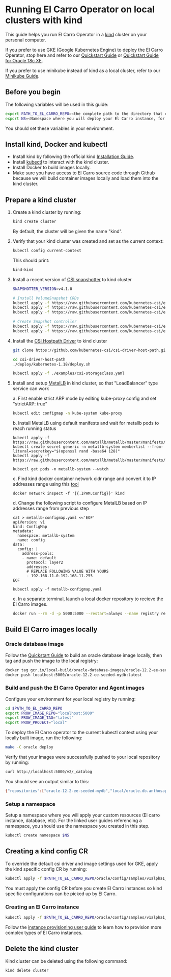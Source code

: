 # Running El Carro Operator on local clusters with kind

This guide helps you run El Carro Operator in a [kind](https://github.com/kubernetes-sigs/kind) cluster on your personal
computer.

If you prefer to use GKE (Google Kubernetes Engine) to deploy the El
Carro Operator, stop here and refer to our [Quickstart Guide](quickstart.md) or
[Quickstart Guide for Oracle 18c XE](quickstart-18c-xe.md).

If you prefer to use minikube instead of kind as a local cluster, refer to our [Minikube Guide](minikube.md).

## Before you begin

The following variables will be used in this guide:

```sh
export PATH_TO_EL_CARRO_REPO=<the complete path to the directory that contains the cloned El Carro repository>
export NS=<Namespace where you will deploy your El Carro instance, for example "db">
```

You should set these variables in your environment.

## Install kind, Docker and kubectl

*   Install kind by following the official kind [Installation Guide](https://kind.sigs.k8s.io/docs/user/quick-start/#installation).
*   Install [kubectl](https://kubernetes.io/docs/tasks/tools/) to interact with the kind cluster.
*   Install Docker to build images locally.
*   Make sure you have access to El Carro source code through Github because we will build container images locally and load them into the kind cluster.

## Prepare a kind cluster

1.  Create a kind cluster by running:

    ```sh
    kind create cluster
    ```
    
    By default, the cluster will be given the name "kind".
    
2.  Verify that your kind cluster was created and set as the current
    context:

    ```sh
    kubectl config current-context
    ```

    This should print:
    ```sh
    kind-kind
    ```

3. Install a recent version of [CSI snapshotter](https://github.com/kubernetes-csi/external-snapshotter) to kind cluster
    ```sh
    SNAPSHOTTER_VERSION=v4.1.0
   
    # Install VolumeSnapshot CRDs
    kubectl apply -f https://raw.githubusercontent.com/kubernetes-csi/external-snapshotter/${SNAPSHOTTER_VERSION}/client/config/crd/snapshot.storage.k8s.io_volumesnapshotclasses.yaml
    kubectl apply -f https://raw.githubusercontent.com/kubernetes-csi/external-snapshotter/${SNAPSHOTTER_VERSION}/client/config/crd/snapshot.storage.k8s.io_volumesnapshotcontents.yaml
    kubectl apply -f https://raw.githubusercontent.com/kubernetes-csi/external-snapshotter/${SNAPSHOTTER_VERSION}/client/config/crd/snapshot.storage.k8s.io_volumesnapshots.yaml
   
    # Create Snapshot controller
    kubectl apply -f https://raw.githubusercontent.com/kubernetes-csi/external-snapshotter/${SNAPSHOTTER_VERSION}/deploy/kubernetes/snapshot-controller/rbac-snapshot-controller.yaml
    kubectl apply -f https://raw.githubusercontent.com/kubernetes-csi/external-snapshotter/${SNAPSHOTTER_VERSION}/deploy/kubernetes/snapshot-controller/setup-snapshot-controller.yaml
    ```

4.  Install the [CSI Hostpath Driver](https://github.com/kubernetes-csi/csi-driver-host-path) to kind cluster
    ```sh
    git clone https://github.com/kubernetes-csi/csi-driver-host-path.git
    
    cd csi-driver-host-path
    ./deploy/kubernetes-1.18/deploy.sh
    
    kubectl apply -f ./examples/csi-storageclass.yaml
    ```

5.  Install and setup [MetalLB](https://github.com/metallb/metallb) in kind cluster, so that "LoadBalancer" type service can work
    
    a. First enable strict ARP mode by editing kube-proxy config and set "strictARP: true"
    ```sh
    kubectl edit configmap -n kube-system kube-proxy
    ```
    
    b. Install MetalLB using default manifests and wait for metallb pods to reach running status
    ```shell script
    kubectl apply -f https://raw.githubusercontent.com/metallb/metallb/master/manifests/namespace.yaml
    kubectl create secret generic -n metallb-system memberlist --from-literal=secretkey="$(openssl rand -base64 128)" 
    kubectl apply -f https://raw.githubusercontent.com/metallb/metallb/master/manifests/metallb.yaml
    
    kubectl get pods -n metallb-system --watch
    ```
    
    c. Find kind docker container network cidr range and convert it to IP addresses range using this [tool](https://www.ipaddressguide.com/cidr)
    ```shell script
    docker network inspect -f '{{.IPAM.Config}}' kind
    ```
    
    d. Change the following script to configure MetalLB based on IP addresses range from previous step
    ```shell script
    cat > metallb-configmap.yaml <<'EOF'
    apiVersion: v1
    kind: ConfigMap
    metadata:
      namespace: metallb-system
      name: config
    data:
      config: |
        address-pools:
        - name: default
          protocol: layer2
          addresses:
          # REPLACE FOLLOWING VALUE WITH YOURS
          - 192.168.11.0-192.168.11.255
    EOF

    kubectl apply -f metallb-configmap.yaml
    ```

    e. In a separate terminal, launch a local docker repository to recieve the
    El Carro images.
    ```sh
    docker run --rm -d -p 5000:5000 --restart=always --name registry registry:2
    ```

## Build El Carro images locally

### Oracle database image

Follow the [Quickstart Guide](quickstart.md) to build an oracle database image
locally, then tag and push the image to the local registry:

```sh
docker tag gcr.io/local-build/oracle-database-images/oracle-12.2-ee-seeded-mydb:latest localhost:5000/oracle-12.2-ee-seeded-mydb:latest
docker push localhost:5000/oracle-12.2-ee-seeded-mydb:latest
```

### Build and push the El Carro Operator and Agent images

Configure your environment for your local registry by running:

```sh
cd $PATH_TO_EL_CARRO_REPO
export PROW_IMAGE_REPO="localhost:5000"
export PROW_IMAGE_TAG="latest"
export PROW_PROJECT="local"
```

To deploy the El Carro operator to the current kubectl context using your
locally built image, run the following:

```sh
make -C oracle deploy
```

Verify that your images were successfully pushed to your local repository by running:

```sh
curl http://localhost:5000/v2/_catalog
```

You should see an output similar to this:
```sh
{"repositories":["oracle-12.2-ee-seeded-mydb","local/oracle.db.anthosapis.com/dbinit","local/oracle.db.anthosapis.com/loggingsidecar","local/oracle.db.anthosapis.com/monitoring","local/oracle.db.anthosapis.com/operator"]}
```

### Setup a namespace

Setup a namespace where you will apply your custom resources (El carro instance,
database, etc). For the linked user guides referencing a namespace, you should
use the namespace you created in this step.

```sh
kubectl create namespace $NS
```

## Creating a kind config CR

To override the default csi driver and image settings used for GKE, apply the
kind specific config CR by running:

```sh
kubectl apply -f $PATH_TO_EL_CARRO_REPO/oracle/config/samples/v1alpha1_config_kind.yaml -n $NS
```

You must apply the config CR before you create El Carro instances so kind specific configurations can be picked up by El Carro.

### Creating an El Carro instance

```sh
kubectl apply -f $PATH_TO_EL_CARRO_REPO/oracle/config/samples/v1alpha1_instance_local.yaml -n $NS
```

Follow the [instance provisioning user guide](provision/instance.md) to learn
how to provision more complex types of El Carro instances.

## Delete the kind cluster

Kind cluster can be deleted using the following command:
```sh
kind delete cluster
```
